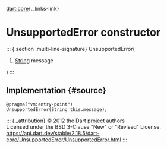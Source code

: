 [dart:core](../../dart-core/dart-core-library){._links-link}

UnsupportedError constructor
============================

::: {.section .multi-line-signature}
UnsupportedError(

1.  [String](../string-class) message

)
:::

Implementation {#source}
--------------

``` {.language-dart data-language="dart"}
@pragma("vm:entry-point")
UnsupportedError(String this.message);
```

::: {._attribution}
© 2012 the Dart project authors\
Licensed under the BSD 3-Clause \"New\" or \"Revised\" License.\
<https://api.dart.dev/stable/2.18.5/dart-core/UnsupportedError/UnsupportedError.html>
:::
